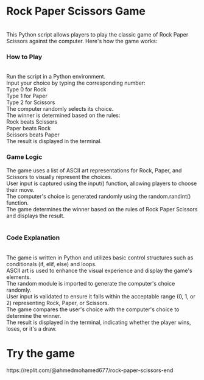 <h1>Rock Paper Scissors Game</h1>
<br>
This Python script allows players to play the classic game of Rock Paper Scissors against the computer. Here's how the game works:
<br>
<h3>How to Play</h3>
<br>
Run the script in a Python environment.<br>
Input your choice by typing the corresponding number:<br>
Type 0 for Rock<br>
Type 1 for Paper<br>
Type 2 for Scissors<br>
The computer randomly selects its choice.<br>
The winner is determined based on the rules:<br>
Rock beats Scissors<br>
Paper beats Rock<br>
Scissors beats Paper<br>
The result is displayed in the terminal.<br>
<h3>Game Logic</h3>

The game uses a list of ASCII art representations for Rock, Paper, and Scissors to visually represent the choices.<br>
User input is captured using the input() function, allowing players to choose their move.<br>
The computer's choice is generated randomly using the random.randint() function.<br>
The game determines the winner based on the rules of Rock Paper Scissors and displays the result.<br>
<br>
<h3>Code Explanation</h3>
<br>
The game is written in Python and utilizes basic control structures such as conditionals (if, elif, else) and loops.<br>
ASCII art is used to enhance the visual experience and display the game's elements.<br>
The random module is imported to generate the computer's choice randomly.<br>
User input is validated to ensure it falls within the acceptable range (0, 1, or 2) representing Rock, Paper, or Scissors.<br>
The game compares the user's choice with the computer's choice to determine the winner.<br>
The result is displayed in the terminal, indicating whether the player wins, loses, or it's a draw.<br>

<h1>Try the game</h1>
https://replit.com/@ahmedmohamed677/rock-paper-scissors-end
